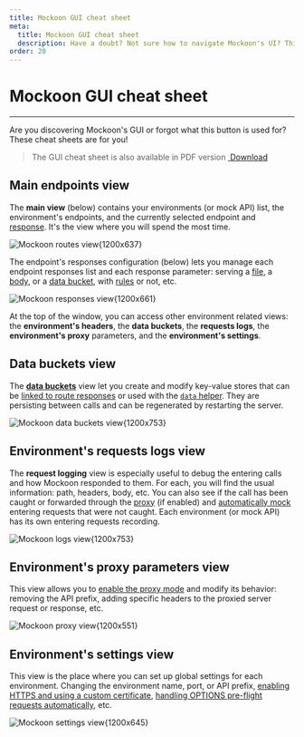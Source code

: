 ```yaml
---
title: Mockoon GUI cheat sheet
meta:
  title: Mockoon GUI cheat sheet
  description: Have a doubt? Not sure how to navigate Mockoon's UI? This cheat sheet listing Mockoon\'s major features is for you!
order: 20
---
```


# Mockoon GUI cheat sheet

---

Are you discovering Mockoon's GUI or forgot what this button is used for? These cheat sheets are for you!

> The GUI cheat sheet is also available in PDF version <a href="/images/docs/shared/cheat-sheet/mockoon-cheat-sheet.pdf" className="btn btn-primary-desat-subtle btn-xs"><i className='icon-download'></i>&nbsp;Download</a>

## Main endpoints view

The **main view** (below) contains your environments (or mock API) list, the environment's endpoints, and the currently selected endpoint and [response](docs:route-responses/multiple-responses). It's the view where you will spend the most time.

![Mockoon routes view{1200x637}](/images/docs/shared/cheat-sheet/routes-view.png)

The endpoint's responses configuration (below) lets you manage each endpoint responses list and each response parameter: serving a [file](docs:response-configuration/file-serving), a [body](docs:response-configuration/response-body#body-editor-inline), or a [data bucket](docs:data-buckets/overview), with [rules](docs:route-responses/dynamic-rules) or not, etc.

![Mockoon responses view{1200x661}](/images/docs/shared/cheat-sheet/responses-view.png)

At the top of the window, you can access other environment related views: the **environment's headers**, the **data buckets**, the **requests logs**, the **environment's proxy** parameters, and the **environment's settings**.

## Data buckets view

The [**data buckets**](docs:data-buckets/overview) view let you create and modify key-value stores that can be [linked to route responses](docs:data-buckets/using-data-buckets#referencing-in-a-route-response) or used with the [`data` helper](docs:data-buckets/using-data-buckets#using-data-helpers). They are persisting between calls and can be regenerated by restarting the server.

![Mockoon data buckets view{1200x753}](/images/docs/shared/cheat-sheet/databuckets-view.png)

## Environment's requests logs view

The **request logging** view is especially useful to debug the entering calls and how Mockoon responded to them. For each, you will find the usual information: path, headers, body, etc.
You can also see if the call has been caught or forwarded through the [proxy](docs:server-configuration/proxy-mode) (if enabled) and [automatically mock](docs:logging-and-recording/auto-mocking-and-recording) entering requests that were not caught.
Each environment (or mock API) has its own entering requests recording.

![Mockoon logs view{1200x753}](/images/docs/shared/cheat-sheet/logs-view.png)

## Environment's proxy parameters view

This view allows you to [enable the proxy mode](docs:server-configuration/proxy-mode) and modify its behavior: removing the API prefix, adding specific headers to the proxied server request or response, etc.

![Mockoon proxy view{1200x551}](/images/docs/shared/cheat-sheet/proxy-view.png)

## Environment's settings view

This view is the place where you can set up global settings for each environment. Changing the environment name, port, or API prefix, [enabling HTTPS and using a custom certificate](docs:server-configuration/serving-over-tls), [handling OPTIONS pre-flight requests automatically](docs:server-configuration/cors), etc.

![Mockoon settings view{1200x645}](/images/docs/shared/cheat-sheet/settings-view.png)
